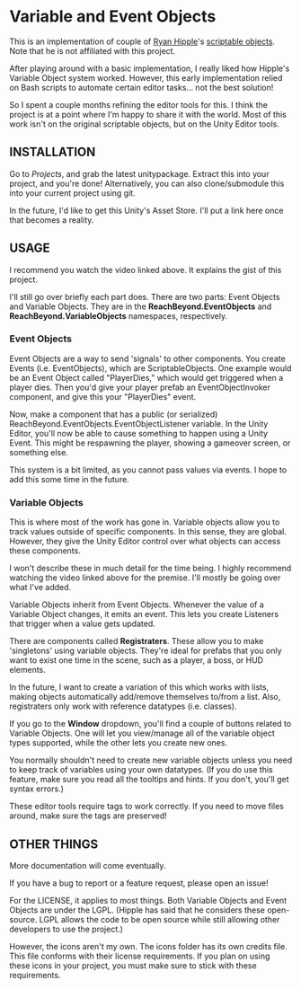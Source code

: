 Variable and Event Objects
==========================

This is an implementation of couple of [Ryan Hipple](https://twitter.com/roboryantron)'s [scriptable objects](https://youtu.be/raQ3iHhE_Kk). Note that he is not affiliated with this project.

After playing around with a basic implementation, I really liked how Hipple's
Variable Object system worked. However, this early implementation relied on
Bash scripts to automate certain editor tasks... not the best solution!

So I spent a couple months refining the editor tools for this. I think the
project is at a point where I'm happy to share it with the world. Most of this
work isn't on the original scriptable objects, but on the Unity Editor tools.

INSTALLATION
------------
Go to *Projects*, and grab the latest unitypackage. Extract this into your
project, and you're done! Alternatively, you can also clone/submodule this into
your current project using git.

In the future, I'd like to get this Unity's Asset Store. I'll put a link here
once that becomes a reality.

USAGE
-----
I recommend you watch the video linked above. It explains the gist of this
project.

I'll still go over briefly each part does. There are two parts: Event Objects
and Variable Objects. They are in the **ReachBeyond.EventObjects** and
**ReachBeyond.VariableObjects** namespaces, respectively.

### Event Objects
Event Objects are a way to send 'signals' to other components. You create
Events (i.e. EventObjects), which are ScriptableObjects. One example would be
an Event Object called "PlayerDies," which would get triggered when a player
dies. Then you'd give your player prefab an EventObjectInvoker component, and
give this your "PlayerDies" event.

Now, make a component that has a public (or serialized)
ReachBeyond.EventObjects.EventObjectListener variable. In the Unity Editor,
you'll now be able to cause something to happen using a Unity Event. This might
be respawning the player, showing a gameover screen, or something else.

This system is a bit limited, as you cannot pass values via events. I hope to
add this some time in the future.

### Variable Objects
This is where most of the work has gone in. Variable objects allow you to track
values outside of specific components. In this sense, they are global. However,
they give the Unity Editor control over what objects can access these
components.

I won't describe these in much detail for the time being. I highly recommend
watching the video linked above for the premise. I'll mostly be going over what
I've added.

Variable Objects inherit from Event Objects. Whenever the value of a Variable
Object changes, it emits an event. This lets you create Listeners that trigger
when a value gets updated.


There are components called **Registraters**. These allow you to make
'singletons' using variable objects. They're ideal for prefabs that you only
want to exist one time in the scene, such as a player, a boss, or HUD elements.

In the future, I want to create a variation of this which works with lists,
making objects automatically add/remove themselves to/from a list. Also,
registraters only work with reference datatypes (i.e. classes).


If you go to the **Window** dropdown, you'll find a couple of buttons related
to Variable Objects. One will let you view/manage all of the variable object types
supported, while the other lets you create new ones.

You normally shouldn't need to create new variable objects unless you need to
keep track of variables using your own datatypes. (If you do use this feature,
make sure you read all the tooltips and hints. If you don't, you'll get syntax
errors.)

These editor tools require tags to work correctly. If you need to move files
around, make sure the tags are preserved!



OTHER THINGS
------------
More documentation will come eventually.

If you have a bug to report or a feature request, please open an issue!

For the LICENSE, it applies to most things. Both Variable Objects and Event
Objects are under the LGPL. (Hipple has said that he considers these open-
source. LGPL allows the code to be open source while still allowing other
developers to use the project.)

However, the icons aren't my own. The icons folder has its own credits file.
This file conforms with their license requirements. If you plan on using
these icons in your project, you must make sure to stick with these
requirements.
